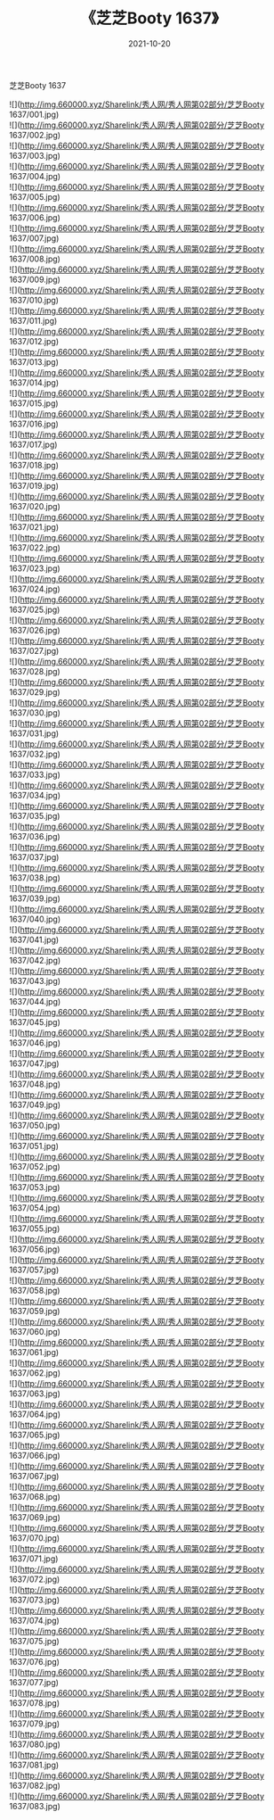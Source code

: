 ﻿---
layout: post
title:  《芝芝Booty 1637》
date:   2021-10-20
img: http://img.660000.xyz/Sharelink/秀人网/秀人网第02部分/芝芝Booty 1637/000.jpg
categories: [美女, 清纯, 唯美]
---

芝芝Booty 1637

  ![](http://img.660000.xyz/Sharelink/秀人网/秀人网第02部分/芝芝Booty 1637/001.jpg) <br> ![](http://img.660000.xyz/Sharelink/秀人网/秀人网第02部分/芝芝Booty 1637/002.jpg) <br> ![](http://img.660000.xyz/Sharelink/秀人网/秀人网第02部分/芝芝Booty 1637/003.jpg) <br> ![](http://img.660000.xyz/Sharelink/秀人网/秀人网第02部分/芝芝Booty 1637/004.jpg) <br> ![](http://img.660000.xyz/Sharelink/秀人网/秀人网第02部分/芝芝Booty 1637/005.jpg) <br> ![](http://img.660000.xyz/Sharelink/秀人网/秀人网第02部分/芝芝Booty 1637/006.jpg) <br> ![](http://img.660000.xyz/Sharelink/秀人网/秀人网第02部分/芝芝Booty 1637/007.jpg) <br> ![](http://img.660000.xyz/Sharelink/秀人网/秀人网第02部分/芝芝Booty 1637/008.jpg) <br> ![](http://img.660000.xyz/Sharelink/秀人网/秀人网第02部分/芝芝Booty 1637/009.jpg) <br> ![](http://img.660000.xyz/Sharelink/秀人网/秀人网第02部分/芝芝Booty 1637/010.jpg) <br> ![](http://img.660000.xyz/Sharelink/秀人网/秀人网第02部分/芝芝Booty 1637/011.jpg) <br> ![](http://img.660000.xyz/Sharelink/秀人网/秀人网第02部分/芝芝Booty 1637/012.jpg) <br> ![](http://img.660000.xyz/Sharelink/秀人网/秀人网第02部分/芝芝Booty 1637/013.jpg) <br> ![](http://img.660000.xyz/Sharelink/秀人网/秀人网第02部分/芝芝Booty 1637/014.jpg) <br> ![](http://img.660000.xyz/Sharelink/秀人网/秀人网第02部分/芝芝Booty 1637/015.jpg) <br> ![](http://img.660000.xyz/Sharelink/秀人网/秀人网第02部分/芝芝Booty 1637/016.jpg) <br> ![](http://img.660000.xyz/Sharelink/秀人网/秀人网第02部分/芝芝Booty 1637/017.jpg) <br> ![](http://img.660000.xyz/Sharelink/秀人网/秀人网第02部分/芝芝Booty 1637/018.jpg) <br> ![](http://img.660000.xyz/Sharelink/秀人网/秀人网第02部分/芝芝Booty 1637/019.jpg) <br> ![](http://img.660000.xyz/Sharelink/秀人网/秀人网第02部分/芝芝Booty 1637/020.jpg) <br> ![](http://img.660000.xyz/Sharelink/秀人网/秀人网第02部分/芝芝Booty 1637/021.jpg) <br> ![](http://img.660000.xyz/Sharelink/秀人网/秀人网第02部分/芝芝Booty 1637/022.jpg) <br> ![](http://img.660000.xyz/Sharelink/秀人网/秀人网第02部分/芝芝Booty 1637/023.jpg) <br> ![](http://img.660000.xyz/Sharelink/秀人网/秀人网第02部分/芝芝Booty 1637/024.jpg) <br> ![](http://img.660000.xyz/Sharelink/秀人网/秀人网第02部分/芝芝Booty 1637/025.jpg) <br> ![](http://img.660000.xyz/Sharelink/秀人网/秀人网第02部分/芝芝Booty 1637/026.jpg) <br> ![](http://img.660000.xyz/Sharelink/秀人网/秀人网第02部分/芝芝Booty 1637/027.jpg) <br> ![](http://img.660000.xyz/Sharelink/秀人网/秀人网第02部分/芝芝Booty 1637/028.jpg) <br> ![](http://img.660000.xyz/Sharelink/秀人网/秀人网第02部分/芝芝Booty 1637/029.jpg) <br> ![](http://img.660000.xyz/Sharelink/秀人网/秀人网第02部分/芝芝Booty 1637/030.jpg) <br> ![](http://img.660000.xyz/Sharelink/秀人网/秀人网第02部分/芝芝Booty 1637/031.jpg) <br> ![](http://img.660000.xyz/Sharelink/秀人网/秀人网第02部分/芝芝Booty 1637/032.jpg) <br> ![](http://img.660000.xyz/Sharelink/秀人网/秀人网第02部分/芝芝Booty 1637/033.jpg) <br> ![](http://img.660000.xyz/Sharelink/秀人网/秀人网第02部分/芝芝Booty 1637/034.jpg) <br> ![](http://img.660000.xyz/Sharelink/秀人网/秀人网第02部分/芝芝Booty 1637/035.jpg) <br> ![](http://img.660000.xyz/Sharelink/秀人网/秀人网第02部分/芝芝Booty 1637/036.jpg) <br> ![](http://img.660000.xyz/Sharelink/秀人网/秀人网第02部分/芝芝Booty 1637/037.jpg) <br> ![](http://img.660000.xyz/Sharelink/秀人网/秀人网第02部分/芝芝Booty 1637/038.jpg) <br> ![](http://img.660000.xyz/Sharelink/秀人网/秀人网第02部分/芝芝Booty 1637/039.jpg) <br> ![](http://img.660000.xyz/Sharelink/秀人网/秀人网第02部分/芝芝Booty 1637/040.jpg) <br> ![](http://img.660000.xyz/Sharelink/秀人网/秀人网第02部分/芝芝Booty 1637/041.jpg) <br> ![](http://img.660000.xyz/Sharelink/秀人网/秀人网第02部分/芝芝Booty 1637/042.jpg) <br> ![](http://img.660000.xyz/Sharelink/秀人网/秀人网第02部分/芝芝Booty 1637/043.jpg) <br> ![](http://img.660000.xyz/Sharelink/秀人网/秀人网第02部分/芝芝Booty 1637/044.jpg) <br> ![](http://img.660000.xyz/Sharelink/秀人网/秀人网第02部分/芝芝Booty 1637/045.jpg) <br> ![](http://img.660000.xyz/Sharelink/秀人网/秀人网第02部分/芝芝Booty 1637/046.jpg) <br> ![](http://img.660000.xyz/Sharelink/秀人网/秀人网第02部分/芝芝Booty 1637/047.jpg) <br> ![](http://img.660000.xyz/Sharelink/秀人网/秀人网第02部分/芝芝Booty 1637/048.jpg) <br> ![](http://img.660000.xyz/Sharelink/秀人网/秀人网第02部分/芝芝Booty 1637/049.jpg) <br> ![](http://img.660000.xyz/Sharelink/秀人网/秀人网第02部分/芝芝Booty 1637/050.jpg) <br> ![](http://img.660000.xyz/Sharelink/秀人网/秀人网第02部分/芝芝Booty 1637/051.jpg) <br> ![](http://img.660000.xyz/Sharelink/秀人网/秀人网第02部分/芝芝Booty 1637/052.jpg) <br> ![](http://img.660000.xyz/Sharelink/秀人网/秀人网第02部分/芝芝Booty 1637/053.jpg) <br> ![](http://img.660000.xyz/Sharelink/秀人网/秀人网第02部分/芝芝Booty 1637/054.jpg) <br> ![](http://img.660000.xyz/Sharelink/秀人网/秀人网第02部分/芝芝Booty 1637/055.jpg) <br> ![](http://img.660000.xyz/Sharelink/秀人网/秀人网第02部分/芝芝Booty 1637/056.jpg) <br> ![](http://img.660000.xyz/Sharelink/秀人网/秀人网第02部分/芝芝Booty 1637/057.jpg) <br> ![](http://img.660000.xyz/Sharelink/秀人网/秀人网第02部分/芝芝Booty 1637/058.jpg) <br> ![](http://img.660000.xyz/Sharelink/秀人网/秀人网第02部分/芝芝Booty 1637/059.jpg) <br> ![](http://img.660000.xyz/Sharelink/秀人网/秀人网第02部分/芝芝Booty 1637/060.jpg) <br> ![](http://img.660000.xyz/Sharelink/秀人网/秀人网第02部分/芝芝Booty 1637/061.jpg) <br> ![](http://img.660000.xyz/Sharelink/秀人网/秀人网第02部分/芝芝Booty 1637/062.jpg) <br> ![](http://img.660000.xyz/Sharelink/秀人网/秀人网第02部分/芝芝Booty 1637/063.jpg) <br> ![](http://img.660000.xyz/Sharelink/秀人网/秀人网第02部分/芝芝Booty 1637/064.jpg) <br> ![](http://img.660000.xyz/Sharelink/秀人网/秀人网第02部分/芝芝Booty 1637/065.jpg) <br> ![](http://img.660000.xyz/Sharelink/秀人网/秀人网第02部分/芝芝Booty 1637/066.jpg) <br> ![](http://img.660000.xyz/Sharelink/秀人网/秀人网第02部分/芝芝Booty 1637/067.jpg) <br> ![](http://img.660000.xyz/Sharelink/秀人网/秀人网第02部分/芝芝Booty 1637/068.jpg) <br> ![](http://img.660000.xyz/Sharelink/秀人网/秀人网第02部分/芝芝Booty 1637/069.jpg) <br> ![](http://img.660000.xyz/Sharelink/秀人网/秀人网第02部分/芝芝Booty 1637/070.jpg) <br> ![](http://img.660000.xyz/Sharelink/秀人网/秀人网第02部分/芝芝Booty 1637/071.jpg) <br> ![](http://img.660000.xyz/Sharelink/秀人网/秀人网第02部分/芝芝Booty 1637/072.jpg) <br> ![](http://img.660000.xyz/Sharelink/秀人网/秀人网第02部分/芝芝Booty 1637/073.jpg) <br> ![](http://img.660000.xyz/Sharelink/秀人网/秀人网第02部分/芝芝Booty 1637/074.jpg) <br> ![](http://img.660000.xyz/Sharelink/秀人网/秀人网第02部分/芝芝Booty 1637/075.jpg) <br> ![](http://img.660000.xyz/Sharelink/秀人网/秀人网第02部分/芝芝Booty 1637/076.jpg) <br> ![](http://img.660000.xyz/Sharelink/秀人网/秀人网第02部分/芝芝Booty 1637/077.jpg) <br> ![](http://img.660000.xyz/Sharelink/秀人网/秀人网第02部分/芝芝Booty 1637/078.jpg) <br> ![](http://img.660000.xyz/Sharelink/秀人网/秀人网第02部分/芝芝Booty 1637/079.jpg) <br> ![](http://img.660000.xyz/Sharelink/秀人网/秀人网第02部分/芝芝Booty 1637/080.jpg) <br> ![](http://img.660000.xyz/Sharelink/秀人网/秀人网第02部分/芝芝Booty 1637/081.jpg) <br> ![](http://img.660000.xyz/Sharelink/秀人网/秀人网第02部分/芝芝Booty 1637/082.jpg) <br> ![](http://img.660000.xyz/Sharelink/秀人网/秀人网第02部分/芝芝Booty 1637/083.jpg) <br>